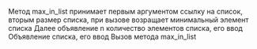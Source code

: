 Метод max_in_list принимает первым аргументом ссылку на список, вторым размер списка, при вызове возращает минимальный элемент списка
Далее объявление n количество элементов списка, его ввод 
Объявление списка, его ввод 
Вызов метода max_in_list
